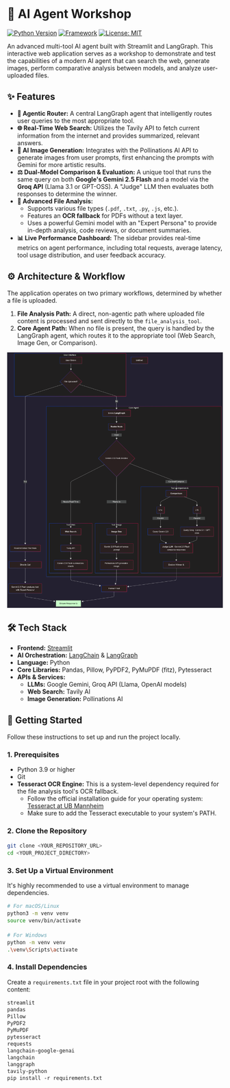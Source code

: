 # 🧠 AI Agent Workshop

[![Python Version](https://img.shields.io/badge/Python-3.9%2B-blue.svg)](https://www.python.org/downloads/)
[![Framework](https://img.shields.io/badge/Framework-Streamlit-red.svg)](https://streamlit.io)
[![License: MIT](https://img.shields.io/badge/License-MIT-yellow.svg)](https://opensource.org/licenses/MIT)

An advanced multi-tool AI agent built with Streamlit and LangGraph. This interactive web application serves as a workshop to demonstrate and test the capabilities of a modern AI agent that can search the web, generate images, perform comparative analysis between models, and analyze user-uploaded files.

## ✨ Features

-   **🤖 Agentic Router:** A central LangGraph agent that intelligently routes user queries to the most appropriate tool.
-   **🌐 Real-Time Web Search:** Utilizes the Tavily API to fetch current information from the internet and provides summarized, relevant answers.
-   **🎨 AI Image Generation:** Integrates with the Pollinations AI API to generate images from user prompts, first enhancing the prompts with Gemini for more artistic results.
-   **⚖️ Dual-Model Comparison & Evaluation:** A unique tool that runs the same query on both **Google's Gemini 2.5 Flash** and a model via the **Groq API** (Llama 3.1 or GPT-OSS). A "Judge" LLM then evaluates both responses to determine the winner.
-   **📂 Advanced File Analysis:**
    -   Supports various file types (`.pdf`, `.txt`, `.py`, `.js`, etc.).
    -   Features an **OCR fallback** for PDFs without a text layer.
    -   Uses a powerful Gemini model with an "Expert Persona" to provide in-depth analysis, code reviews, or document summaries.
-   **📊 Live Performance Dashboard:** The sidebar provides real-time metrics on agent performance, including total requests, average latency, tool usage distribution, and user feedback accuracy.

## ⚙️ Architecture & Workflow

The application operates on two primary workflows, determined by whether a file is uploaded.

1.  **File Analysis Path:** A direct, non-agentic path where uploaded file content is processed and sent directly to the `file_analysis_tool`.
2.  **Core Agent Path:** When no file is present, the query is handled by the LangGraph agent, which routes it to the appropriate tool (Web Search, Image Gen, or Comparison).

![Agent Workflow Diagram](Untitleddiagram-2025-10-14-180643.png)

## 🛠️ Tech Stack

-   **Frontend:** [Streamlit](https://streamlit.io/)
-   **AI Orchestration:** [LangChain](https://www.langchain.com/) & [LangGraph](https://langchain-ai.github.io/langgraph/)
-   **Language:** Python
-   **Core Libraries:** Pandas, Pillow, PyPDF2, PyMuPDF (fitz), Pytesseract
-   **APIs & Services:**
    -   **LLMs:** Google Gemini, Groq API (Llama, OpenAI models)
    -   **Web Search:** Tavily AI
    -   **Image Generation:** Pollinations AI

## 🚀 Getting Started

Follow these instructions to set up and run the project locally.

### 1. Prerequisites

-   Python 3.9 or higher
-   Git
-   **Tesseract OCR Engine:** This is a system-level dependency required for the file analysis tool's OCR fallback.
    -   Follow the official installation guide for your operating system: [Tesseract at UB Mannheim](https://github.com/UB-Mannheim/tesseract/wiki)
    -   Make sure to add the Tesseract executable to your system's PATH.

### 2. Clone the Repository

```bash
git clone <YOUR_REPOSITORY_URL>
cd <YOUR_PROJECT_DIRECTORY>
```


### 3. Set Up a Virtual Environment

It's highly recommended to use a virtual environment to manage dependencies.

```bash
# For macOS/Linux
python3 -m venv venv
source venv/bin/activate

# For Windows
python -m venv venv
.\venv\Scripts\activate
```
### 4. Install Dependencies

Create a `requirements.txt` file in your project root with the following content:

```text
streamlit
pandas
Pillow
PyPDF2
PyMuPDF
pytesseract
requests
langchain-google-genai
langchain
langgraph
tavily-python
pip install -r requirements.txt
```
